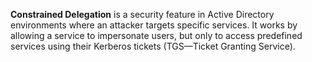 **Constrained Delegation** is a security feature in Active Directory environments where an attacker targets specific services. It works by allowing a service to impersonate users, but only to access predefined services using their Kerberos tickets (TGS—Ticket Granting Service).